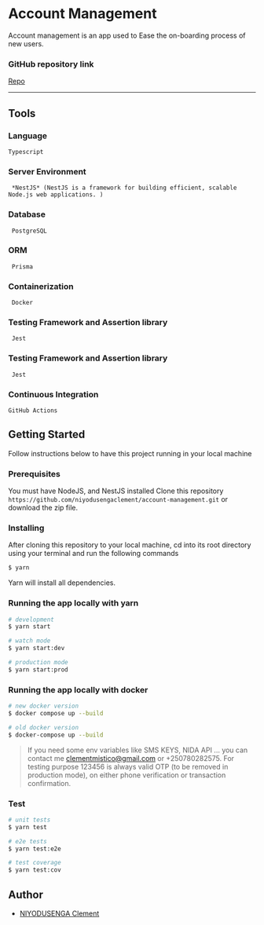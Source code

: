 # Account Management
Account management is an app used to Ease the on-boarding process of new users.
### GitHub repository link
[Repo](https://github.com/niyodusengaclement/account-management.git)


--------------------------------------------------------------------------

## Tools

### Language
```
Typescript
```
### Server Environment
```
 *NestJS* (NestJS is a framework for building efficient, scalable Node.js web applications. )
 ```
 ### Database
```
 PostgreSQL
```
 ### ORM
```
 Prisma
```
### Containerization
```
 Docker
```
### Testing Framework and Assertion library
```
 Jest
```
### Testing Framework and Assertion library
```
 Jest
```
### Continuous Integration
```
GitHub Actions
```
## Getting Started
Follow instructions below to have this project running in your local machine
### Prerequisites
You must have NodeJS, and NestJS installed
Clone this repository ```https://github.com/niyodusengaclement/account-management.git``` or download the zip file.

### Installing
After cloning this repository to your local machine, cd into its root directory using your terminal and run the following commands

```bash
$ yarn
```

Yarn will install all dependencies.
### Running the app locally with yarn

```bash
# development
$ yarn start

# watch mode
$ yarn start:dev

# production mode
$ yarn start:prod
```
### Running the app locally with docker
```bash
# new docker version
$ docker compose up --build

# old docker version
$ docker-compose up --build
```


> If you need some env variables like SMS KEYS, NIDA API ... you can contact me clementmistico@gmail.com or +250780282575.
> For testing purpose 123456 is always valid OTP (to be removed in production mode), on either phone verification or transaction confirmation.


### Test

```bash
# unit tests
$ yarn test

# e2e tests
$ yarn test:e2e

# test coverage
$ yarn test:cov
```

## Author

- [NIYODUSENGA Clement](https://github.com/niyodusengaclement)

